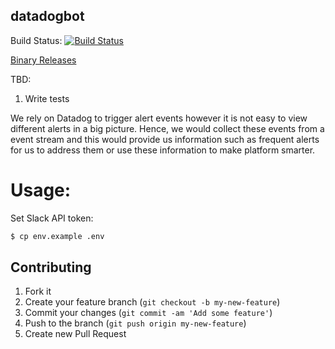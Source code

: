 datadogbot
----------

Build Status: [![Build Status](https://travis-ci.org/packateloop/datadogbot.svg?branch=master)](https://travis-ci.org/packetloop/datadogbot)

[Binary Releases](https://github.com/packetloop/datadogbot/releases)

TBD:

1. Write tests

We rely on Datadog to trigger alert events however it
is not easy to view different alerts in a big picture.
Hence, we would collect these events from a event
stream and this would provide us information such
as frequent alerts for us to address them or use
these information to make platform smarter.

Usage:
======

Set Slack API token:

```bash
$ cp env.example .env
```

## Contributing

1. Fork it
2. Create your feature branch (`git checkout -b my-new-feature`)
3. Commit your changes (`git commit -am 'Add some feature'`)
4. Push to the branch (`git push origin my-new-feature`)
5. Create new Pull Request
